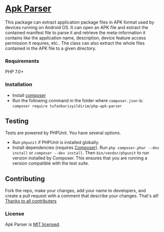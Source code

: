 # [Apk Parser](http://tufanbarisyildirim.github.io/php-apk-parser/)

This package can extract application package files in APK format used by devices running on Android OS.
It can open an APK file and extract the contained manifest file to parse it and retrieve the meta-information
it contains like the application name, description, device feature access permission it requires, etc..
The class can also extract the whole files contained in the APK file to a given directory.

### Requirements

PHP 7.0+

### Installation

- Install [composer](http://getcomposer.org/download/)
- Run the following command in the folder where `composer.json` is: `composer require tufanbarisyildirim/php-apk-parser`

## Testing

Tests are powered by PHPUnit. You have several options.

- Run `phpunit` if PHPUnit is installed globally.
- Install dependencies (requires [Composer](https://getcomposer.org/download)).
  Run `php composer.phar --dev install` or `composer --dev install`. Then `bin/vendor/phpunit` to run version
  installed by Composer. This ensures that you are running a version compatible with the test suite.
  
  
## Contributing

Fork the repo, make your changes, add your name to developers, and create a pull request with a comment that describe your changes. That's all!
[Thanks to all contributers](https://github.com/tufanbarisyildirim/php-apk-parser/graphs/contributors)
  

### License

Apk Parser is [MIT licensed](./LICENSE.md).
